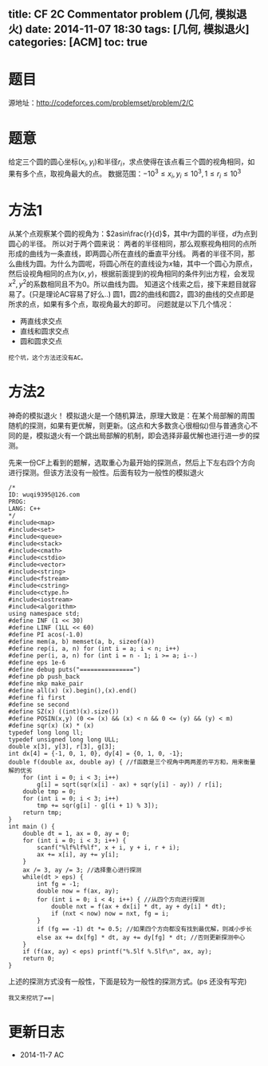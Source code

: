 title: CF 2C Commentator problem (几何, 模拟退火)
date: 2014-11-07 18:30
tags: [几何, 模拟退火]
categories: [ACM]
toc: true
---
# 题目	
源地址：http://codeforces.com/problemset/problem/2/C

# 题意
给定三个圆的圆心坐标$(x_i, y_i)$和半径$r_i$，求点使得在该点看三个圆的视角相同，如果有多个点，取视角最大的点。
数据范围：$-10^3{\leq}x_i, y_i{\leq}10^3, 1{\leq}r_i{\leq}10^3$

<!-- more -->
# 方法1
从某个点观察某个圆的视角为：$2asin\frac{r}{d}$，其中$r$为圆的半径，$d$为点到圆心的半径。
所以对于两个圆来说：
两者的半径相同，那么观察视角相同的点所形成的曲线为一条直线，即两圆心所在直线的垂直平分线。
两者的半径不同，那么曲线为圆。为什么为圆呢，将圆心所在的直线设为$x$轴，其中一个圆心为原点，然后设视角相同的点为$(x, y)$，根据前面提到的视角相同的条件列出方程，会发现$x^2, y^2$的系数相同且不为0。所以曲线为圆。
知道这个线索之后，接下来题目就容易了。(只是理论AC容易了好么..)
圆$1$，圆$2$的曲线和圆$2$，圆$3$的曲线的交点即是所求的点，如果有多个点，取视角最大的即可。
问题就是以下几个情况：
- 两直线求交点
- 直线和圆求交点
- 圆和圆求交点

```
挖个坑，这个方法还没有AC。
```

# 方法2
神奇的模拟退火！
模拟退火是一个随机算法，原理大致是：在某个局部解的周围随机的探测，如果有更优解，则更新。(这点和大多数贪心很相似)但与普通贪心不同的是，模拟退火有一个跳出局部解的机制，即会选择非最优解也进行进一步的探测。

先来一份CF上看到的题解，选取重心为最开始的探测点，然后上下左右四个方向进行探测。但该方法没有一般性。后面有较为一般性的模拟退火
```
/*
ID: wuqi9395@126.com
PROG:
LANG: C++
*/
#include<map>
#include<set>
#include<queue>
#include<stack>
#include<cmath>
#include<cstdio>
#include<vector>
#include<string>
#include<fstream>
#include<cstring>
#include<ctype.h>
#include<iostream>
#include<algorithm>
using namespace std;
#define INF (1 << 30)
#define LINF (1LL << 60)
#define PI acos(-1.0)
#define mem(a, b) memset(a, b, sizeof(a))
#define rep(i, a, n) for (int i = a; i < n; i++)
#define per(i, a, n) for (int i = n - 1; i >= a; i--)
#define eps 1e-6
#define debug puts("===============")
#define pb push_back
#define mkp make_pair
#define all(x) (x).begin(),(x).end()
#define fi first
#define se second
#define SZ(x) ((int)(x).size())
#define POSIN(x,y) (0 <= (x) && (x) < n && 0 <= (y) && (y) < m)
#define sqr(x) (x) * (x)
typedef long long ll;
typedef unsigned long long ULL;
double x[3], y[3], r[3], g[3];
int dx[4] = {-1, 0, 1, 0}, dy[4] = {0, 1, 0, -1};
double f(double ax, double ay) { //f函数是三个视角中两两差的平方和，用来衡量解的优劣
    for (int i = 0; i < 3; i++)
        g[i] = sqrt(sqr(x[i] - ax) + sqr(y[i] - ay)) / r[i];
    double tmp = 0;
    for (int i = 0; i < 3; i++)
        tmp += sqr(g[i] - g[(i + 1) % 3]);
    return tmp;
}
int main () {
    double dt = 1, ax = 0, ay = 0;
    for (int i = 0; i < 3; i++) {
        scanf("%lf%lf%lf", x + i, y + i, r + i);
        ax += x[i], ay += y[i];
    }
    ax /= 3, ay /= 3; //选择重心进行探测
    while(dt > eps) {
        int fg = -1;
        double now = f(ax, ay);
        for (int i = 0; i < 4; i++) { //从四个方向进行探测
            double nxt = f(ax + dx[i] * dt, ay + dy[i] * dt);
            if (nxt < now) now = nxt, fg = i;
        }
        if (fg == -1) dt *= 0.5; //如果四个方向都没有找到最优解，则减小步长
        else ax += dx[fg] * dt, ay += dy[fg] * dt; //否则更新探测中心
    }
    if (f(ax, ay) < eps) printf("%.5lf %.5lf\n", ax, ay);
    return 0;
}
```

上述的探测方式没有一般性，下面是较为一般性的探测方式。(ps 还没有写完)
```
我又来挖坑了==|
```

# 更新日志
- 2014-11-7 AC
